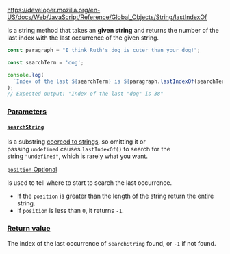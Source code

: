 https://developer.mozilla.org/en-US/docs/Web/JavaScript/Reference/Global_Objects/String/lastIndexOf

Is a string method that takes an **given string** and returns the number of the last index with the last occurrence of the given string.

```js
const paragraph = "I think Ruth's dog is cuter than your dog!";

const searchTerm = 'dog';

console.log(
  `Index of the last ${searchTerm} is ${paragraph.lastIndexOf(searchTerm)}`,
);
// Expected output: "Index of the last "dog" is 38"
```

### [Parameters](https://developer.mozilla.org/en-US/docs/Web/JavaScript/Reference/Global_Objects/String/lastIndexOf#parameters)

#### [`searchString`](https://developer.mozilla.org/en-US/docs/Web/JavaScript/Reference/Global_Objects/String/lastIndexOf#searchstring)

Is a substring [coerced to strings](https://developer.mozilla.org/en-US/docs/Web/JavaScript/Reference/Global_Objects/String#string_coercion), so omitting it or passing `undefined` causes `lastIndexOf()` to search for the string `"undefined"`, which is rarely what you want.

[`position` Optional](https://developer.mozilla.org/en-US/docs/Web/JavaScript/Reference/Global_Objects/String/lastIndexOf#position)

Is used to tell where to start to search the last occurrence. 

- If the `position` is greater than the length of the string return the entire string.
- If `position` is less than `0`, it returns `-1`. 

### [Return value](https://developer.mozilla.org/en-US/docs/Web/JavaScript/Reference/Global_Objects/String/lastIndexOf#return_value)

The index of the last occurrence of `searchString` found, or `-1` if not found.